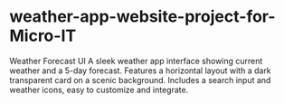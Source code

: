# weather-app-website-project-for-Micro-IT
Weather Forecast UI A sleek weather app interface showing current weather and a 5-day forecast. Features a horizontal layout with a dark transparent card on a scenic background. Includes a search input and weather icons, easy to customize and integrate.
